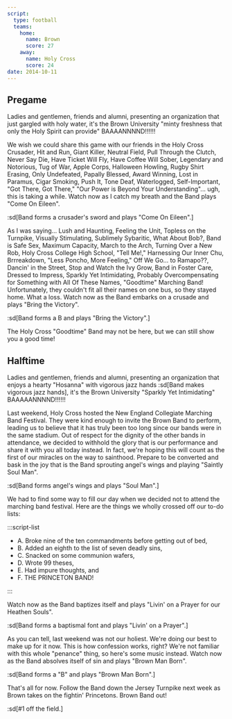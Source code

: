 ```yaml
---
script:
  type: football
  teams:
    home:
      name: Brown
      score: 27
    away:
      name: Holy Cross
      score: 24
date: 2014-10-11
---
```


## Pregame

Ladies and gentlemen, friends and alumni, presenting an organization that just gargled with holy water, it's the Brown University "minty freshness that only the Holy Spirit can provide" BAAAANNNND!!!!!!

We wish we could share this game with our friends in the Holy Cross Crusader, Hit and Run, Giant Killer, Neutral Field, Pull Through the Clutch, Never Say Die, Have Ticket Will Fly, Have Coffee Will Sober, Legendary and Notorious, Tug of War, Apple Corps, Halloween Howling, Rugby Shirt Erasing, Only Undefeated, Papally Blessed, Award Winning, Lost in Paramus, Cigar Smoking, Push It, Tone Deaf, Waterlogged, Self-Important, "Got There, Got There," "Our Power is Beyond Your Understanding"... ugh, this is taking a while. Watch now as I catch my breath and the Band plays "Come On Eileen".

:sd[Band forms a crusader's sword and plays "Come On Eileen".]

As I was saying… Lush and Haunting, Feeling the Unit, Topless on the Turnpike, Visually Stimulating, Sublimely Sybaritic, What About Bob?, Band is Safe Sex, Maximum Capacity, March to the Arch, Turning Over a New Rob, Holy Cross College High School, "Tell Me!," Harnessing Our Inner Chu, Brrreakdown, "Less Poncho, More Feeling," Off We Go... to Ramapo??, Dancin' in the Street, Stop and Watch the Ivy Grow, Band in Foster Care, Dressed to Impress, Sparkly Yet Intimidating, Probably Overcompensating for Something with All Of These Names, "Goodtime" Marching Band! Unfortunately, they couldn't fit all their names on one bus, so they stayed home. What a loss. Watch now as the Band embarks on a crusade and plays "Bring the Victory".

:sd[Band forms a B and plays "Bring the Victory".]

The Holy Cross "Goodtime" Band may not be here, but we can still show you a good time!

## Halftime

Ladies and gentlemen, friends and alumni, presenting an organization that enjoys a hearty "Hosanna" with vigorous jazz hands :sd[Band makes vigorous jazz hands], it's the Brown University "Sparkly Yet Intimidating" BAAAAANNNND!!!!!!

Last weekend, Holy Cross hosted the New England Collegiate Marching Band Festival. They were kind enough to invite the Brown Band to perform, leading us to believe that it has truly been too long since our bands were in the same stadium. Out of respect for the dignity of the other bands in attendance, we decided to withhold the glory that is our performance and share it with you all today instead. In fact, we're hoping this will count as the first of our miracles on the way to sainthood. Prepare to be converted and bask in the joy that is the Band sprouting angel's wings and playing "Saintly Soul Man".

:sd[Band forms angel's wings and plays "Soul Man".]

We had to find some way to fill our day when we decided not to attend the marching band festival. Here are the things we wholly crossed off our to-do lists:

:::script-list

- A. Broke nine of the ten commandments before getting out of bed,
- B. Added an eighth to the list of seven deadly sins,
- C. Snacked on some communion wafers,
- D. Wrote 99 theses,
- E. Had impure thoughts, and
- F. THE PRINCETON BAND!

:::

Watch now as the Band baptizes itself and plays "Livin' on a Prayer for our Heathen Souls".

:sd[Band forms a baptismal font and plays "Livin' on a Prayer".]

As you can tell, last weekend was not our holiest. We're doing our best to make up for it now. This is how confession works, right? We're not familiar with this whole "penance" thing, so here's some music instead. Watch now as the Band absolves itself of sin and plays "Brown Man Born".

:sd[Band forms a "B" and plays "Brown Man Born".]

That's all for now. Follow the Band down the Jersey Turnpike next week as Brown takes on the fightin' Princetons. Brown Band out!

:sd[#1 off the field.]
